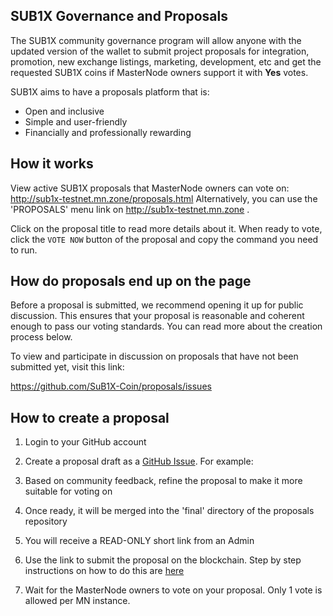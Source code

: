 ## SUB1X Governance and Proposals

The SUB1X community governance program will allow anyone with the updated version of the wallet to submit project proposals for integration, promotion, new exchange listings, marketing, development, etc and get the requested SUB1X coins if MasterNode owners support it with **Yes** votes.

SUB1X aims to have a proposals platform that is:

* Open and inclusive
* Simple and user-friendly
* Financially and professionally rewarding

## How it works

View active SUB1X proposals that MasterNode owners can vote on: http://sub1x-testnet.mn.zone/proposals.html
Alternatively, you can use the 'PROPOSALS' menu link on http://sub1x-testnet.mn.zone  . 

Click on the proposal title to read more details about it. When ready to vote, click the `VOTE NOW` button of the proposal and copy the command you need to run.

## How do proposals end up on the page

Before a proposal is submitted, we recommend opening it up for public discussion. This ensures that your proposal is reasonable and coherent enough to pass our voting standards. You can read more about the creation process below.

To view and participate in discussion on proposals that have not been submitted yet, visit this link:

https://github.com/SuB1X-Coin/proposals/issues


## How to create a proposal
1. Login to your GitHub account
2. Create a proposal draft as a [GitHub Issue](https://github.com/SuB1X-Coin/proposals/blob/master/ISSUE_TEMPLATE.md). For example:

    
    
3. Based on community feedback, refine the proposal to make it more suitable for voting on
4. Once ready, it will be merged into the 'final' directory of the proposals repository
5. You will receive a READ-ONLY short link from an Admin
6. Use the link to submit the proposal on the blockchain. Step by step instructions on how to do this are [here](https://github.com/SuB1X-Coin/documentation/blob/master/guides/mn_governance_proposals.md)
7. Wait for the MasterNode owners to vote on your proposal. Only 1 vote is allowed per MN instance. 
